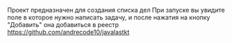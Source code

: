 Проект предназначен для создания списка дел
При запуске вы увидите поле в которое нужно написать задачу, и после нажатия на кнопку "Добавить" она добавиться в реестр
https://github.com/andrecode10/javalastkt

